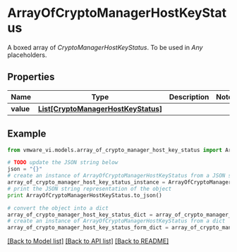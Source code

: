 # ArrayOfCryptoManagerHostKeyStatus

A boxed array of *CryptoManagerHostKeyStatus*. To be used in *Any* placeholders. 

## Properties
Name | Type | Description | Notes
------------ | ------------- | ------------- | -------------
**value** | [**List[CryptoManagerHostKeyStatus]**](CryptoManagerHostKeyStatus.md) |  | 

## Example

```python
from vmware_vi.models.array_of_crypto_manager_host_key_status import ArrayOfCryptoManagerHostKeyStatus

# TODO update the JSON string below
json = "{}"
# create an instance of ArrayOfCryptoManagerHostKeyStatus from a JSON string
array_of_crypto_manager_host_key_status_instance = ArrayOfCryptoManagerHostKeyStatus.from_json(json)
# print the JSON string representation of the object
print ArrayOfCryptoManagerHostKeyStatus.to_json()

# convert the object into a dict
array_of_crypto_manager_host_key_status_dict = array_of_crypto_manager_host_key_status_instance.to_dict()
# create an instance of ArrayOfCryptoManagerHostKeyStatus from a dict
array_of_crypto_manager_host_key_status_form_dict = array_of_crypto_manager_host_key_status.from_dict(array_of_crypto_manager_host_key_status_dict)
```
[[Back to Model list]](../README.md#documentation-for-models) [[Back to API list]](../README.md#documentation-for-api-endpoints) [[Back to README]](../README.md)


